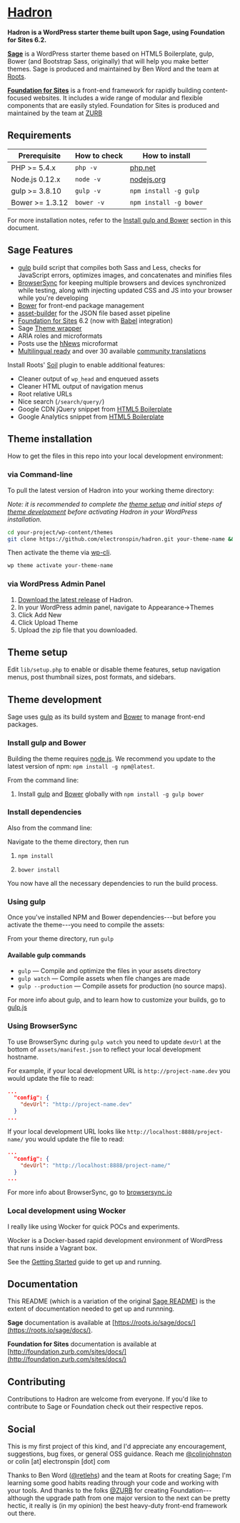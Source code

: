 # [Hadron](https://github.com/electronspin/hadron)

**Hadron is a WordPress starter theme built upon Sage, using Foundation for Sites 6.2.**

[**Sage**](https://roots.io/sage/) is a WordPress starter theme based on HTML5 Boilerplate, gulp, Bower (and Bootstrap Sass, originally) that will help you make better themes. Sage is produced and maintained by Ben Word and the team at [Roots](https://roots.io).

[**Foundation for Sites**](http://foundation.zurb.com/sites.html) is a front-end framework for rapidly building content-focused websites. It includes a wide range of modular and flexible components that are easily styled. Foundation for Sites is produced and maintained by the team at [ZURB](http://www.zurb.com/)

## Requirements

| Prerequisite    | How to check | How to install
| --------------- | ------------ | ------------- |
| PHP >= 5.4.x    | `php -v`     | [php.net](http://php.net/manual/en/install.php) |
| Node.js 0.12.x  | `node -v`    | [nodejs.org](http://nodejs.org/) |
| gulp >= 3.8.10  | `gulp -v`    | `npm install -g gulp` |
| Bower >= 1.3.12 | `bower -v`   | `npm install -g bower` |

For more installation notes, refer to the [Install gulp and Bower](#install-gulp-and-bower) section in this document.

## Sage Features

* [gulp](http://gulpjs.com/) build script that compiles both Sass and Less, checks for JavaScript errors, optimizes images, and concatenates and minifies files
* [BrowserSync](http://www.browsersync.io/) for keeping multiple browsers and devices synchronized while testing, along with injecting updated CSS and JS into your browser while you're developing
* [Bower](http://bower.io/) for front-end package management
* [asset-builder](https://github.com/austinpray/asset-builder) for the JSON file based asset pipeline
* [Foundation for Sites](http://foundation.zurb.com/sites.html) 6.2 (now with [Babel](https://babeljs.io/) integration)
* Sage [Theme wrapper](https://roots.io/sage/docs/theme-wrapper/)
* ARIA roles and microformats
* Posts use the [hNews](http://microformats.org/wiki/hnews) microformat
* [Multilingual ready](https://roots.io/wpml/) and over 30 available [community translations](https://github.com/roots/sage-translations)

Install Roots' [Soil](https://github.com/roots/soil) plugin to enable additional features:

* Cleaner output of `wp_head` and enqueued assets
* Cleaner HTML output of navigation menus
* Root relative URLs
* Nice search (`/search/query/`)
* Google CDN jQuery snippet from [HTML5 Boilerplate](http://html5boilerplate.com/)
* Google Analytics snippet from [HTML5 Boilerplate](http://html5boilerplate.com/)


## Theme installation

How to get the files in this repo into your local development environment:

### via Command-line

To pull the latest version of Hadron into your working theme directory:

*Note: it is recommended to complete the [theme setup](#theme-setup) and initial steps of [theme development](#theme-development) before activating Hadron in your WordPress installation.*



```sh
cd your-project/wp-content/themes
git clone https://github.com/electronspin/hadron.git your-theme-name && cd your-theme-name

```

Then activate the theme via [wp-cli](http://wp-cli.org/commands/theme/activate/).

```sh
wp theme activate your-theme-name
```

### via WordPress Admin Panel

1. [Download the latest release](https://github.com/electronspin/hadron/releases/latest) of Hadron.
2. In your WordPress admin panel, navigate to Appearance->Themes
3. Click Add New
4. Click Upload Theme
5. Upload the zip file that you downloaded.

## Theme setup

Edit `lib/setup.php` to enable or disable theme features, setup navigation menus, post thumbnail sizes, post formats, and sidebars.

## Theme development

Sage uses [gulp](http://gulpjs.com/) as its build system and [Bower](http://bower.io/) to manage front-end packages.

### Install gulp and Bower

Building the theme requires [node.js](http://nodejs.org/download/). We recommend you update to the latest version of npm: `npm install -g npm@latest`.

From the command line:

1. Install [gulp](http://gulpjs.com) and [Bower](http://bower.io/) globally with `npm install -g gulp bower`

### Install dependencies

Also from the command line:

Navigate to the theme directory, then run

1. `npm install`

1. `bower install`

You now have all the necessary dependencies to run the build process.

### Using gulp

Once you've installed NPM and Bower dependencies---but before you activate the theme---you need to compile the assets:

From your theme directory, run `gulp` 

#### Available gulp commands

* `gulp` — Compile and optimize the files in your assets directory
* `gulp watch` — Compile assets when file changes are made
* `gulp --production` — Compile assets for production (no source maps).

For more info about gulp, and to learn how to customize your builds, go to [gulp.js](http://gulpjs.com/)

### Using BrowserSync

To use BrowserSync during `gulp watch` you need to update `devUrl` at the bottom of `assets/manifest.json` to reflect your local development hostname.

For example, if your local development URL is `http://project-name.dev` you would update the file to read:
```json
...
  "config": {
    "devUrl": "http://project-name.dev"
  }
...
```
If your local development URL looks like `http://localhost:8888/project-name/` you would update the file to read:
```json
...
  "config": {
    "devUrl": "http://localhost:8888/project-name/"
  }
...
```

For more info about BrowserSync, go to [browsersync.io](https://www.browsersync.io/)
### Local development using Wocker

I really like using Wocker for quick POCs and experiments.

Wocker is a Docker-based rapid development environment of WordPress that runs inside a Vagrant box.

See the [Getting Started](http://wckr.github.io/#h2-1) guide to get up and running.

## Documentation

This README (which is a variation of the original [Sage README](SAGE_README.md)) is the extent of documentation needed to get up and runnning. 

**Sage** documentation is available at [https://roots.io/sage/docs/](https://roots.io/sage/docs/).

**Foundation for Sites** documentation is available at [http://foundation.zurb.com/sites/docs/](http://foundation.zurb.com/sites/docs/)

## Contributing

Contributions to Hadron are welcome from everyone. If you'd like to contribute to Sage or Foundation check out their respective repos.

## Social

This is my first project of this kind, and I'd appreciate any encouragement, suggestions, bug fixes, or general OSS guidance. Reach me [@colinjohnston](https://twitter.com/colinjohnston) or colin [at] electronspin [dot] com


Thanks to Ben Word ([@retlehs](https://twitter.com/retlehs)) and the team at Roots for creating Sage; I'm learning some good habits reading through your code and working with your tools. And thanks to the folks [@ZURB](https://twitter.com/ZURB) for creating Foundation---although the upgrade path from one major version to the next can be pretty hectic, it really is (in my opinion) the best heavy-duty front-end framework out there.


